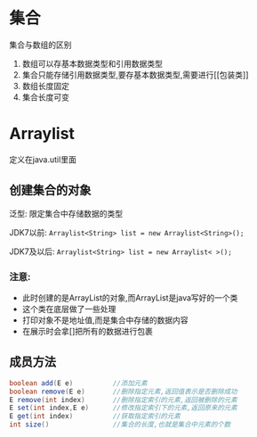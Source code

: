 # 集合

集合与数组的区别
1. 数组可以存基本数据类型和引用数据类型
2. 集合只能存储引用数据类型,要存基本数据类型,需要进行[[包装类]]
3. 数组长度固定
4. 集合长度可变

# Arraylist
定义在java.util里面

##  创建集合的对象
泛型: 
	限定集合中存储数据的类型

JDK7以前:
`Arraylist<String> list = new Arraylist<String>();`

JDK7及以后:
`Arraylist<String> list = new Arraylist< >();`

### 注意:
- 此时创建的是ArrayList的对象,而ArrayList是java写好的一个类
- 这个类在底层做了一些处理
- 打印对象不是地址值,而是集合中存储的数据内容
- 在展示时会拿[]把所有的数据进行包裹

## 成员方法
```java
boolean add(E e)          //添加元素
boolean remove(E e)       //删除指定元素,返回值表示是否删除成功
E remove(int index)       //删除指定索引的元素,返回被删除的元素
E set(int index,E e)      //修改指定索引下的元素,返回原来的元素
E get(int index)          //获取指定索引的元素
int size()                //集合的长度,也就是集合中元素的个数
```












